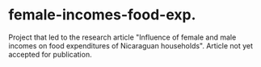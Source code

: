 # female-incomes-food-exp.
Project that led to the research article "Influence of female and male incomes on food expenditures of Nicaraguan households". 
Article not yet accepted for publication. 
